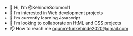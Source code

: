 - 👋 Hi, I’m @KehindeSolomon11
- 👀 I’m interested in Web development projects
- 🌱 I’m currently learning Javascript
- 💞️ I’m looking to collaborate on HtML and CSS projects
- 📫 How to reach me ogunmefunkehinde2020@gmail.com

<!---
KehindeSolomon11/KehindeSolomon11 is a ✨ special ✨ repository because its `README.md` (this file) appears on your GitHub profile.
You can click the Preview link to take a look at your changes.
--->
